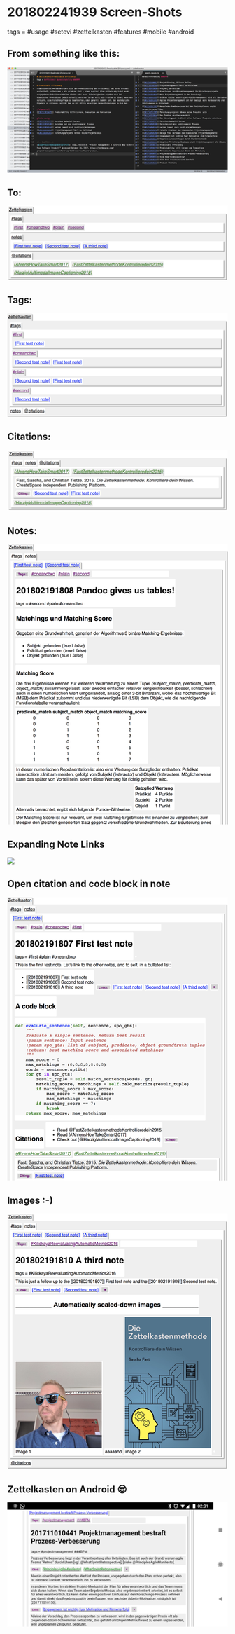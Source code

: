 # 201802241939 Screen-Shots
tags = #usage  #setevi  #zettelkasten #features #mobile #android

## From something like this:

![fimg](img/zk_example.png)

## To:

![img](img/main_nodes.png)

## Tags:

![img](img/just_tagging.png)

## Citations:

![img](img/just_citing.png)

## Notes:

![rimg](img/pandoc-tables.png)

## Expanding Note Links

![](img/note_links.gif)

## Open citation and code block in note
![nimg](img/pandoc-code.png)


## Images :-)

![](img/imgs.png)

## Zettelkasten on Android :sunglasses:

![](img/android_screenshot.png)




